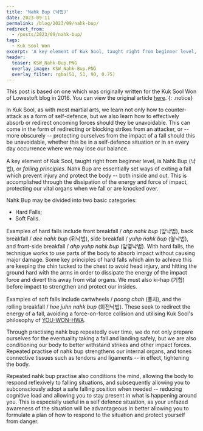 ```yaml
---
title: 'Nahk Bup (낙법)'
date: 2023-09-11
permalink: /blog/2023/09/nahk-bup/
redirect_from:
  - /posts/2023/09/nahk-bup/
tags:
  - Kuk Sool Won
excerpt: 'A key element of Kuk Sool, taught right from beginner level, is Nahk Bup (낙법), or *falling principles*. Nahk Bup are essentially set ways of exiting a fall which prevent injury and protect the body -- both inside and out.'
header:
  teaser: KSW_Nahk-Bup.PNG
  overlay_image: KSW_Nahk-Bup.PNG
  overlay_filter: rgba(51, 51, 90, 0.75)
---
```

This post is based on one which was originally written for the Kuk Sool Won of Lowestoft blog in 2016. You can view the original article [here](https://kuksoolwonlowestoft.co.uk/nak-bub-falling-principles/).
{: .notice}

In Kuk Sool, as with most martial arts, we learn not only how to counter-attack as a form of self-defence, but we also learn how to effectively absorb or redirect oncoming forces should they be unavoidable. This can come in the form of redirecting or blocking strikes from an attacker, or -- more obscurely -- protecting ourselves from the impact of a fall should this be unavoidable, whether this be in a self-defence situation or in an every day occurrence where we may lose our balance.

A key element of Kuk Sool, taught right from beginner level, is Nahk Bup (낙법), or *falling principles*. Nahk Bup are essentially set ways of exiting a fall which prevent injury and protect the body -- both inside and out. This is accomplished through the dissipation of the energy and force of impact, protecting our vital organs when we fall or are knocked over.

Nahk Bup may be divided into two basic categories:
- Hard Falls;
- Soft Falls.

Examples of hard falls include front breakfall / *ahp nahk bup* (앞낙법), back breakfall / *dee nahk bup* (뒤낙법), side breakfall / *yuhp nahk bup* (옆낙법), and front-side breakfall / *ahp yuhp nahk bup* (앞옆낙법). With hard falls, the technique works to use parts of the body to absorb impact without causing major damage. Some key principles of hard falls which aim to achieve this are keeping the chin tucked to the chest to avoid head injury, and hitting the ground hard with the arms in order to dissipate the energy of the impact force and divert this away from vital organs. We must also ki-hap (기합) before impact to strengthen and protect our insides.

Examples of soft falls include cartwheels / *poong chah* (풍차), and the rolling breakfall / *hoe juhn nahk bup* (회전낙법). These seek to redirect the energy of a fall, avoiding a force-on-force collision and utilising Kuk Sool's philosophy of [YOU-WON-HWA](/posts/2023/08/you-won-hwa/).

Through practising nahk bup repeatedly over time, we do not only prepare ourselves for the eventuality taking a fall and landing safely, but we are also conditioning our body to better withstand strikes and other impact forces. Repeated practise of nahk bup strengthens our internal organs, and tones connective tissues such as tendons and ligaments -- in effect, tightening the body.

Repeated nahk bup practise also conditions the mind, allowing the body to respond reflexively to falling situations, and subsequently allowing you to subconsciously adopt a safe falling position when needed -- reducing cognitive load and allowing you to stay present in what is happening around you. This is especially useful in a self defence situation, as your unfazed awareness of the situation will be advantageous in better allowing you to formulate a plan of how to respond to the situation and protect yourself from danger.